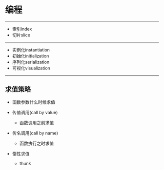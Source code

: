 # 编程



---


- 索引index
- 切片slice

---


- 实例化instantiation
- 初始化initialization
- 序列化serialization
- 可视化visualization


---

## 求值策略

- 函数参数什么时候求值


- 传值调用(call by value)
    - 函数调用之前求值
- 传名调用(call by name)
    - 函数执行之时求值

- 惰性求值
    - thunk
